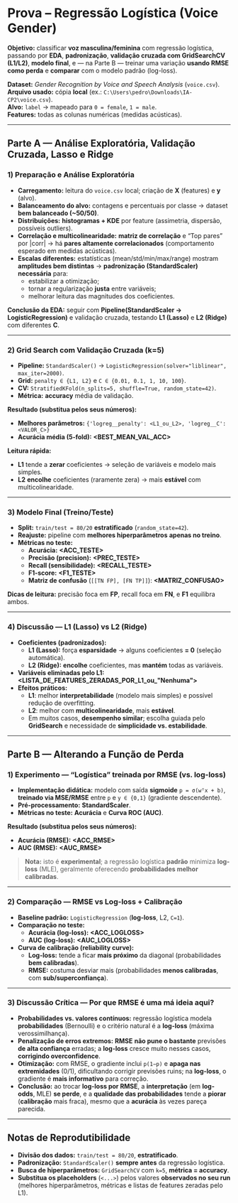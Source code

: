 # Prova – Regressão Logística (Voice Gender)

**Objetivo:** classificar **voz masculina/feminina** com regressão logística, passando por **EDA**, **padronização**, **validação cruzada com GridSearchCV (L1/L2)**, **modelo final**, e — na Parte B — treinar uma variação **usando RMSE como perda** e **comparar** com o modelo padrão (log-loss).

**Dataset:** *Gender Recognition by Voice and Speech Analysis* (`voice.csv`).  
**Arquivo usado:** cópia **local** (ex.: `C:\Users\pedro\Downloads\IA-CP2\voice.csv`).  
**Alvo:** `label` → mapeado para `0 = female`, `1 = male`.  
**Features:** todas as colunas numéricas (medidas acústicas).

---

## Parte A — Análise Exploratória, Validação Cruzada, Lasso e Ridge

### 1) Preparação e Análise Exploratória
- **Carregamento:** leitura do `voice.csv` local; criação de **X** (features) e **y** (alvo).  
- **Balanceamento do alvo:** contagens e percentuais por classe → dataset **bem balanceado (~50/50)**.  
- **Distribuições:** **histogramas + KDE** por feature (assimetria, dispersão, possíveis outliers).  
- **Correlação e multicolinearidade:** **matriz de correlação** e “Top pares” por \|corr\| → há **pares altamente correlacionados** (comportamento esperado em medidas acústicas).  
- **Escalas diferentes:** estatísticas (mean/std/min/max/range) mostram **amplitudes bem distintas** → **padronização (StandardScaler)** **necessária** para:
  - estabilizar a otimização;
  - tornar a regularização **justa** entre variáveis;
  - melhorar leitura das magnitudes dos coeficientes.

**Conclusão da EDA:** seguir com **Pipeline(StandardScaler → LogisticRegression)** e validação cruzada, testando **L1 (Lasso)** e **L2 (Ridge)** com diferentes **C**.

---

### 2) Grid Search com Validação Cruzada (k=5)
- **Pipeline:** `StandardScaler()` → `LogisticRegression(solver="liblinear", max_iter=2000)`.  
- **Grid:** `penalty ∈ {L1, L2}` e `C ∈ {0.01, 0.1, 1, 10, 100}`.  
- **CV:** `StratifiedKFold(n_splits=5, shuffle=True, random_state=42)`.  
- **Métrica:** **accuracy** média de validação.

**Resultado (substitua pelos seus números):**  
- **Melhores parâmetros:** `{'logreg__penalty': <L1_ou_L2>, 'logreg__C': <VALOR_C>}`  
- **Acurácia média (5-fold):** **<BEST_MEAN_VAL_ACC>**

**Leitura rápida:**  
- **L1** tende a **zerar** coeficientes → seleção de variáveis e modelo mais simples.  
- **L2** **encolhe** coeficientes (raramente zera) → mais **estável** com multicolinearidade.  

---

### 3) Modelo Final (Treino/Teste)
- **Split:** `train/test = 80/20` **estratificado** (`random_state=42`).  
- **Reajuste:** pipeline com **melhores hiperparâmetros** **apenas no treino**.  
- **Métricas no teste:**  
  - **Acurácia:** **<ACC_TESTE>**  
  - **Precisão (precision):** **<PREC_TESTE>**  
  - **Recall (sensibilidade):** **<RECALL_TESTE>**  
  - **F1-score:** **<F1_TESTE>**  
  - **Matriz de confusão** (`[[TN FP], [FN TP]]`): **<MATRIZ_CONFUSAO>**

**Dicas de leitura:** precisão foca em **FP**, recall foca em **FN**, e **F1** equilibra ambos.

---

### 4) Discussão — L1 (Lasso) vs L2 (Ridge)
- **Coeficientes (padronizados):**
  - **L1 (Lasso):** força **esparsidade** → alguns coeficientes **= 0** (seleção automática).  
  - **L2 (Ridge):** **encolhe** coeficientes, mas **mantém** todas as variáveis.  
- **Variáveis eliminadas pelo L1:** **<LISTA_DE_FEATURES_ZERADAS_POR_L1_ou_"Nenhuma">**  
- **Efeitos práticos:**  
  - **L1**: melhor **interpretabilidade** (modelo mais simples) e possível redução de overfitting.  
  - **L2**: melhor com **multicolinearidade**, mais **estável**.  
  - Em muitos casos, **desempenho similar**; escolha guiada pelo **GridSearch** e necessidade de **simplicidade vs. estabilidade**.

---

## Parte B — Alterando a Função de Perda

### 1) Experimento — “Logística” treinada por **RMSE** (vs. log-loss)
- **Implementação didática:** modelo com saída **sigmoide** `p = σ(wᵀx + b)`, **treinado via MSE/RMSE** entre `p` e `y ∈ {0,1}` (gradiente descendente).  
- **Pré-processamento:** **StandardScaler**.  
- **Métricas no teste:** **Acurácia** e **Curva ROC (AUC)**.

**Resultado (substitua pelos seus números):**  
- **Acurácia (RMSE):** **<ACC_RMSE>**  
- **AUC (RMSE):** **<AUC_RMSE>**

> **Nota:** isto é **experimental**; a regressão logística **padrão** minimiza **log-loss** (MLE), geralmente oferecendo **probabilidades melhor calibradas**.

---

### 2) Comparação — **RMSE vs Log-loss** + **Calibração**
- **Baseline padrão:** `LogisticRegression` (**log-loss**, L2, `C=1`).  
- **Comparação no teste:**  
  - **Acurácia (log-loss):** **<ACC_LOGLOSS>**  
  - **AUC (log-loss):** **<AUC_LOGLOSS>**
- **Curva de calibração (reliability curve):**  
  - **Log-loss:** tende a ficar **mais próximo** da diagonal (probabilidades **bem calibradas**).  
  - **RMSE:** costuma desviar mais (probabilidades **menos calibradas**, com **sub/superconfiança**).

---

### 3) Discussão Crítica — Por que **RMSE é uma má ideia** aqui?
- **Probabilidades vs. valores contínuos:** regressão logística modela **probabilidades** (Bernoulli) e o critério natural é a **log-loss** (máxima verossimilhança).  
- **Penalização de erros extremos:** **RMSE** **não pune o bastante** previsões **de alta confiança** erradas; a **log-loss** cresce muito nesses casos, **corrigindo overconfidence**.  
- **Otimização:** com RMSE, o gradiente inclui `p(1−p)` e **apaga nas extremidades** (0/1), dificultando corrigir previsões ruins; na **log-loss**, o gradiente é **mais informativo** para correção.  
- **Conclusão:** ao trocar **log-loss por RMSE**, a **interpretação** (em **log-odds**, MLE) **se perde**, e a **qualidade das probabilidades** tende a **piorar** (**calibração** mais fraca), mesmo que a **acurácia** às vezes pareça parecida.

---

## Notas de Reprodutibilidade
- **Divisão dos dados:** `train/test = 80/20`, **estratificado**.  
- **Padronização:** `StandardScaler()` **sempre antes** da regressão logística.  
- **Busca de hiperparâmetros:** `GridSearchCV` com `k=5`, **métrica = accuracy**.  
- **Substitua os placeholders** (`<...>`) pelos valores **observados no seu run** (melhores hiperparâmetros, métricas e listas de features zeradas pelo L1).
